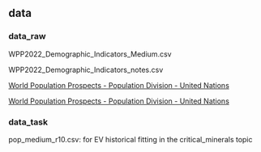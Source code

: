 ## data

### data_raw

WPP2022_Demographic_Indicators_Medium.csv

WPP2022_Demographic_Indicators_notes.csv

[World Population Prospects - Population Division - United Nations](https://population.un.org/wpp/Download/Standard/CSV/)

[World Population Prospects - Population Division - United Nations](https://population.un.org/wpp/)

### data_task

pop_medium_r10.csv: for EV historical fitting in the critical_minerals topic